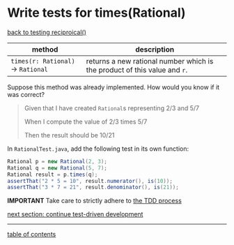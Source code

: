 # Write tests for times(Rational)
[back to testing reciproical()](test_reciprocal.md)

| method | description |
| ------ | ----------- |
| `times(r: Rational)` &rarr; `Rational` | returns a new rational number which is the product of this value and `r`. |

Suppose this method was already implemented. How would you know if it was correct?

> Given that I have created `Rational`s representing 2/3 and 5/7
>
> When I compute the value of 2/3 times 5/7
>
> Then the result should be 10/21

In `RationalTest.java`, add the following test in its own function:

```java
Rational p = new Rational(2, 3);
Rational q = new Rational(5, 7);
Rational result = p.times(q);
assertThat("2 * 5 = 10", result.numerator(), is(10));
assertThat("3 * 7 = 21", result.denominator(), is(21));
```

**IMPORTANT** Take care to strictly adhere to [the TDD process](tdd_process.md)

[next section: continue test-driven development](the_rest_of_the_fing_tests.md)

<hr>

[table of contents](toc.md)